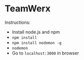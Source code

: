 # TeamWerx

Instructions:
- Install node.js and npm
- `npm install`
- `npm install nodemon -g`
- `nodemon`
- Go to `localhost:3000` in browser
 